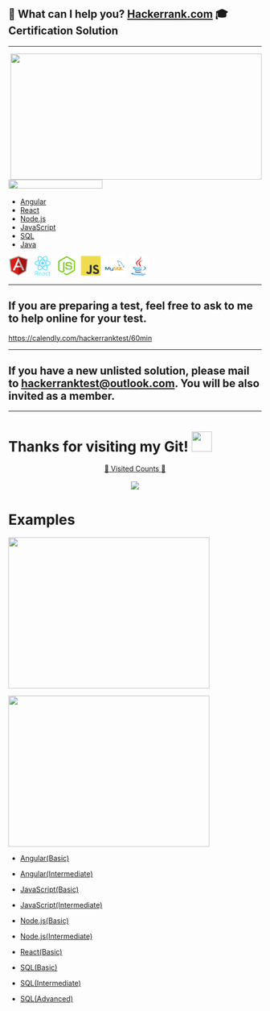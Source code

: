 ## 🤗 What can I help you? [Hackerrank.com](https://hackerrank.com) 🎓Certification Solution 

---

<p>
  <img align="right" src="https://media.giphy.com/media/dWesBcTLavkZuG35MI/giphy.gif" width="500" height="250"/>
</p>

<br/>

<img src="https://www.hackerrank.com/wp-content/uploads/2020/05/hackerrank_logo-Pride.gif" width="187" height="18"/>


- [Angular](https://github.com/hackerrank-test/hackerrank-angular-test)
- [React](https://github.com/hackerrank-test/hackerrank-react-test)
- [Node.js](https://github.com/hackerrank-test/hackerrank-nodejs-test)
- [JavaScript](https://github.com/hackerrank-test/hackerrank-javascript-test)
- [SQL](https://github.com/hackerrank-test/hackerrank-sql-test)
- [Java](https://github.com/hackerrank-test/hackerrank-java-test)

<div>
  <img src="https://github.com/devicons/devicon/blob/master/icons/angularjs/angularjs-original.svg" title="Angular" alt="Angular" width="40" height="40"/>&nbsp;
  <img src="https://github.com/devicons/devicon/blob/master/icons/react/react-original-wordmark.svg" title="React" alt="React" width="40" height="40"/>&nbsp;
  <img src="https://github.com/devicons/devicon/blob/master/icons/nodejs/nodejs-original.svg" title="NodeJS" alt="NodeJS" width="40" height="40"/>&nbsp;
  <img src="https://github.com/devicons/devicon/blob/master/icons/javascript/javascript-original.svg" title="JavaScript" alt="JavaScript" width="40" height="40"/>&nbsp;
  <img src="https://github.com/devicons/devicon/blob/master/icons/mysql/mysql-original-wordmark.svg" title="MySQL"  alt="MySQL" width="40" height="40"/>&nbsp;
  <img src="https://github.com/devicons/devicon/blob/master/icons/java/java-original.svg" title="Java" alt="Java" width="40" height="40"/>&nbsp;
</div>

---

## If you are preparing a test, feel free to ask to me to help online for your test.

https://calendly.com/hackerranktest/60min

---

## If you have a new unlisted solution, please mail to hackerranktest@outlook.com. You will be also invited as a member.

---

# Thanks for visiting my Git! <img src="https://raw.githubusercontent.com/iampavangandhi/iampavangandhi/master/gifs/Hi.gif" width="40px" height="40px">
<a target="blank" href="https://profile-counter.glitch.me/hackerranktest-solution/count.svg"><p align="center">💖 Visited Counts 💖<br><br> <img src="https://profile-counter.glitch.me/hackerranktest-solution/count.svg" /></a>

# Examples
<p>
  <img align="center" src="https://user-images.githubusercontent.com/96024117/182754962-f9aeab03-12d5-4a76-9474-4d6a3346efb3.png" width="400" height="300"/>
</p>
<p>
  <img align="center" src="https://user-images.githubusercontent.com/96024117/182754987-fb383e03-b58b-4c36-817e-4195db8c4cfe.png" width="400" height="300"/>
</p>

- [Angular(Basic)](https://www.hackerrank.com/certificates/893ea60f337e)

- [Angular(Intermediate)](https://www.hackerrank.com/certificates/0ec7983f67ef)

- [JavaScript(Basic)](https://www.hackerrank.com/certificates/bf0db16bc860)

- [JavaScript(Intermediate)](https://www.hackerrank.com/certificates/3b672b3dd40e)

- [Node.js(Basic)](https://www.hackerrank.com/certificates/d26cb3a4126e)

- [Node.js(Intermediate)](https://www.hackerrank.com/certificates/7a78fdde276b)

- [React(Basic)](https://www.hackerrank.com/certificates/7adc6fe800a2)

- [SQL(Basic)](https://www.hackerrank.com/certificates/ab6df721cf36)

- [SQL(Intermediate)](https://www.hackerrank.com/certificates/98922c52d67e)

- [SQL(Advanced)](https://www.hackerrank.com/certificates/b0088089af01)

